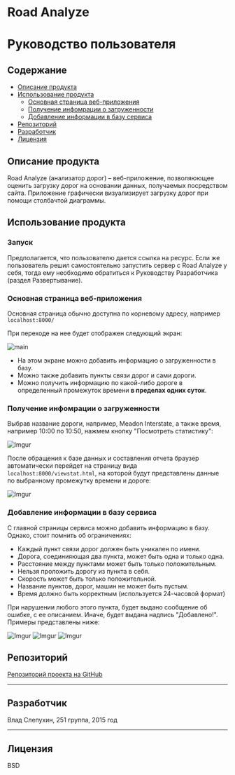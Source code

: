 Road Analyze
=====
# Руководство пользователя

## Содержание

* [Описание продукта](#general)
* [Использование продукта](#usage)
	* [Основная страница веб-приложения](#index)
	* [Получение инфомрации о загруженности](#viewstat)
	* [Добавление информации в базу сервиса](#add)
* [Репозиторий](#repo)
* [Разработчик](#dev)
* [Лицензия](#license)


<a name="general"></a>
##  Описание продукта

Road Analyze (анализатор дорог) – веб-приложение, позволяюющее оценить загрузку дорог на основании данных, получаемых посредством сайта. Приложение графически визуализирует загрузку дорог при помощи столбачтой диаграммы.

<a name="usage"></a>
## Использование продукта

<a name="run"></a>
### Запуск

Предполагается, что пользователю дается ссылка на ресурс. Если же пользователь решил самостоятельно запустить сервер с Road Analyze у себя, тогда ему необходимо обратиться к Руководству Разработчика (раздел Развертывание).

<a name="index"></a>
### Основная страница веб-приложения

Основная страница обычно доступна по корневому адресу, например `localhost:8000/`

При переходе на нее будет отображен следующий экран:

![main](http://i.imgur.com/QQzWejk.png)

* На этом экране можно добавить информацию о загруженности в базу. 
* Можно также добавить пункты связи дорог и сами дороги.
* Можно получить информацию по какой-либо дороге в определенный промежуток времени __в пределах одних суток__.

<a name="viewstat"></a>
### Получение инфомрации о загруженности

Выбрав название дороги, например, Meadon Interstate, а также время, например 10:00 по 10:50, нажмем кнопку "Посмотреть статистику":

![Imgur](http://i.imgur.com/t0iSExa.png)

После обращения к базе данных и составления отчета браузер автоматически перейдет на страницу вида `localhost:8000/viewstat.html`, на которой будут представлены данные по выбранному промежутку времени и дороге: 

![Imgur](http://i.imgur.com/mxn98g4.png)

<a name="add"></a>
### Добавление информации в базу сервиса

С главной страницы сервиса можно добавить информацию в базу. Однако, стоит помнить об ограничениях:

* Каждый пункт связи дорог должен быть уникален по имени.
* Дорога, соединияющая два пункта, может быть одна и только одна.
* Расстояние между пунктами может быть только положительным.
* Нельзя проложить дорогу из пункта в себя.
* Скорость может быть только положительной.
* Название пунктов, дорог, машин не может быть пустым.
* Время должно быть корректным (используется 24-часовой формат)

При нарушении любого этого пункта, будет выдано сообщение об ошибке, с ее описанием. Иначе, будет выдана надпись "Добавлено!". Примеры представлены ниже: 

![Imgur](http://i.imgur.com/rMqf7vq.png)
![Imgur](http://i.imgur.com/RUtFNDy.png)
![Imgur](http://i.imgur.com/RnIThKW.png)

<a name="repo"></a>
## Репозиторий

[Репозиторий проекта на GitHub](https://github.com/ka2m/study/tree/master/oop/roadanalyze)

---

<a name="dev"></a>
## Разработчик

Влад Слепухин, 251 группа, 2015 год

---

<a name="license"></a>
## Лицензия

BSD
